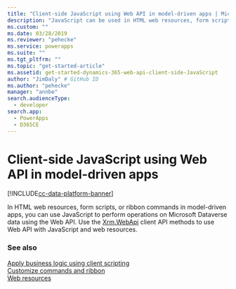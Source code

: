 ```yaml
---
title: "Client-side JavaScript using Web API in model-driven apps | Microsoft Docs"
description: "JavaScript can be used in HTML web resources, form scripts or ribbon commands to perform operations on Microsoft Dataverse for Apps data using Web API"
ms.custom: ""
ms.date: 03/28/2019
ms.reviewer: "pehecke"
ms.service: powerapps
ms.suite: ""
ms.tgt_pltfrm: ""
ms.topic: "get-started-article"
ms.assetid: get-started-dynamics-365-web-api-client-side-JavaScript
author: "JimDaly" # GitHub ID
ms.author: "pehecke"
manager: "annbe"
search.audienceType: 
  - developer
search.app: 
  - PowerApps
  - D365CE
---
```

# Client-side JavaScript using Web API in model-driven apps

[!INCLUDE[cc-data-platform-banner](../../../includes/cc-data-platform-banner.md)]

In HTML web resources, form scripts, or ribbon commands in model-driven apps, you can use JavaScript to perform operations on Microsoft Dataverse data using the Web API. Use the [Xrm.WebApi](/powerapps/developer/model-driven-apps/clientapi/reference/xrm-webapi) client API methods to use Web API with JavaScript and web resources.

### See also
[Apply business logic using client scripting](/powerapps/developer/model-driven-apps/client-scripting)<br/>
[Customize commands and ribbon](/powerapps/developer/model-driven-apps/customize-commands-ribbon)<br/>
[Web resources](/powerapps/developer/model-driven-apps/web-resources)


